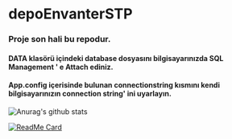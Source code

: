 # depoEnvanterSTP

### Proje son hali bu repodur. 
#### DATA klasörü içindeki database dosyasını bilgisayarınızda SQL Management ' e Attach ediniz.
#### App.config içerisinde bulunan connectionstring kısmını kendi bilgisayarınızın connection string' ini uyarlayın.


![Anurag's github stats](https://github-readme-stats.vercel.app/api?username=mhmtkcmn10&show_icons=true&theme=cobalt)


[![ReadMe Card](https://github-readme-stats.vercel.app/api/pin/?username=mhmtkcmn10&repo=github-readme-stats)](https://github.com/mhmtkcmn10/github-readme-stats)
